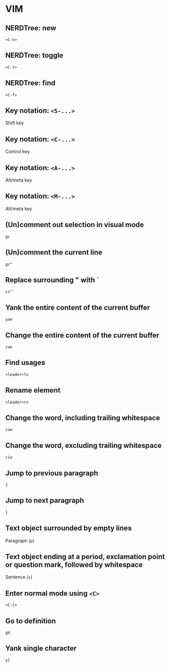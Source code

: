 # VIM

## NERDTree: new

```text
<C-n>
```

## NERDTree: toggle

```text
<C-t>
```

## NERDTree: find

```text
<C-f>
```

## Key notation: `<S-...>`

Shift key

## Key notation: `<C-...>`

Control key

## Key notation: `<A-...>`

Alt/meta key

## Key notation: `<M-...>`

Alt/meta key

## (Un)comment out selection in visual mode

```text
gc
```

## (Un)comment the current line

```text
gc^
```

## Replace surrounding " with `

```text
cs"`
```

## Yank the entire content of the current buffer

```text
yae
```

## Change the entire content of the current buffer

```text
cae
```

## Find usages

```text
<leader>fu
```

## Rename element

```text
<leader>rn
```

## Change the word, including trailing whitespace

```text
caw
```

## Change the word, excluding trailing whitespace

```text
ciw
```

## Jump to previous paragraph

```text
{
```

## Jump to next paragraph

```text
}
```

## Text object surrounded by empty lines

Paragraph (`p`)

## Text object ending at a period, exclamation point or question mark, followed by whitespace

Sentence (`s`)

## Enter normal mode using `<C>`

`<C-[>`

## Go to definition

`gd`

## Yank single character

`yl`
